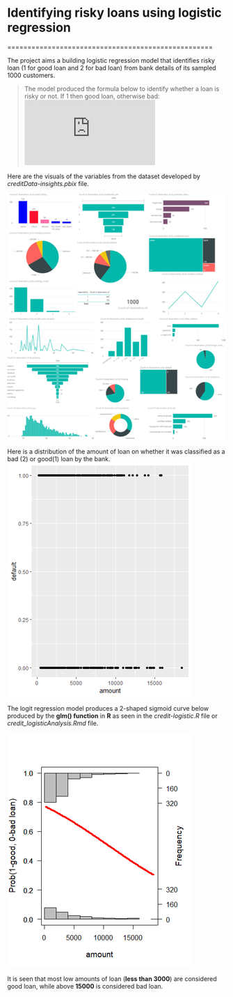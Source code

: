 # Identifying risky loans using logistic regression

===================================================



The project aims a building logistic regression model that identifies risky loan (1 for good loan and 2 for bad loan) from bank details of its sampled 1000 customers.

>The model produced the formula below to identify whether a loan is risky or not. If 1 then good loan, otherwise bad: ![formula](https://latex.codecogs.com/gif.latex?%24%24P%20%3D%20round%5Cleft%28%20%5Cfrac%7B%28exp%5B2.808-%200.0001152208%20%5Ctimes%20amount%5D%29%7D%7B%281%20&plus;%20exp%5B2.808-%200.0001152208%20%5Ctimes%20amount%5D%29%7D%5Cright%29%24%24)

Here are the visuals of the variables from the dataset developed by _creditData-insights.pbix_ file.

![Image](https://github.com/Elaine-AL/Riskyloan_regression/blob/master/visualization%201.PNG)
![Image](https://github.com/Elaine-AL/Riskyloan_regression/blob/master/visualization%202.PNG)

Here is a distribution of the amount of loan on whether it was classified as a bad (2) or good(1) loan by the bank.
![Image](https://github.com/Elaine-AL/Riskyloan_regression/blob/master/amount%20of%20loan.png)

The logit regression model produces a 2-shaped sigmoid curve below produced by the **glm() function** in **R** as seen in the _credit-logistic.R_ file or _credit_logisticAnalysis.Rmd_ file. 

![Image](https://github.com/Elaine-AL/Riskyloan_regression/blob/master/amount%20of%20loan%20regression%20model.png)

It is seen that most low amounts of loan (**less than 3000**) are considered good loan, while above **15000** is considered bad loan.
